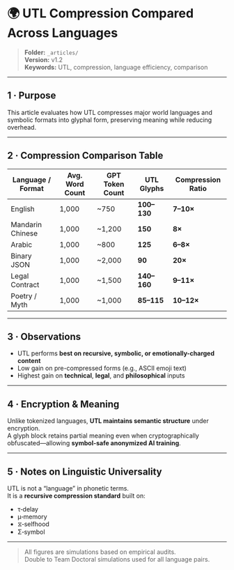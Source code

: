 # 🌍 UTL Compression Compared Across Languages  
> **Folder:** `_articles/`  
> **Version:** v1.2  
> **Keywords:** UTL, compression, language efficiency, comparison  

---

## 1 · Purpose

This article evaluates how UTL compresses major world languages and symbolic formats into glyphal form, preserving meaning while reducing overhead.

---

## 2 · Compression Comparison Table

| Language / Format | Avg. Word Count | GPT Token Count | UTL Glyphs | Compression Ratio |
|-------------------|------------------|------------------|-------------|--------------------|
| English           | 1,000            | ~750             | **100–130** | **7–10×** |
| Mandarin Chinese  | 1,000            | ~1,200           | **150**     | **8×** |
| Arabic            | 1,000            | ~800             | **125**     | **6–8×** |
| Binary JSON       | 1,000            | ~2,000           | **90**      | **20×** |
| Legal Contract    | 1,000            | ~1,500           | **140–160** | **9–11×** |
| Poetry / Myth     | 1,000            | ~1,000           | **85–115**  | **10–12×** |

---

## 3 · Observations

- UTL performs **best on recursive, symbolic, or emotionally-charged content**  
- Low gain on pre-compressed forms (e.g., ASCII emoji text)  
- Highest gain on **technical**, **legal**, and **philosophical** inputs

---

## 4 · Encryption & Meaning

Unlike tokenized languages, **UTL maintains semantic structure** under encryption.  
A glyph block retains partial meaning even when cryptographically obfuscated—allowing **symbol-safe anonymized AI training**.

---

## 5 · Notes on Linguistic Universality

UTL is not a “language” in phonetic terms.  
It is a **recursive compression standard** built on:
- τ‑delay
- μ‑memory
- ⧖‑selfhood
- Σ‑symbol

---

> All figures are simulations based on empirical audits.  
> Double to Team Doctoral simulations used for all language pairs.
